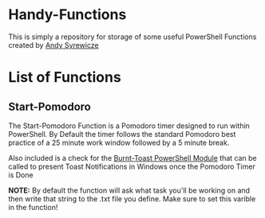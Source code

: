 # Handy-Functions
This is simply a repository for storage of some useful PowerShell Functions created by [Andy Syrewicze](https://www.andyontech.com)

<h1> List of Functions </h1>

<h2> Start-Pomodoro </h2>
The Start-Pomodoro Function is a Pomodoro timer designed to run within PowerShell. By Default the timer follows the standard Pomodoro best practice of a 25 minute work window followed by a 5 minute break. 

Also included is a check for the [Burnt-Toast PowerShell Module](https://www.powershellgallery.com/packages/BurntToast/0.7.0) that can be called to present Toast Notifications in Windows once the Pomodoro Timer is Done

<b>NOTE:</b> By default the function will ask what task you'll be working on and then write that string to the .txt file you define. Make sure to set this varible in the function!
